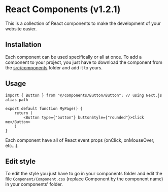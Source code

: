 # React Components (v1.2.1)

This is a collection of React components to make the development of your website easier.

## Installation

Each component can be used specifically or all at once. To add a component to your project, you just have to download the component from the [src/components](https://github.com/ItsMeViipeR/react-components/tree/master/src/components) folder and add it to yours.

## Usage

```tsx
import { Button } from "@/components/Button/Button"; // using Next.js alias path

export default function MyPage() {
    return (
        <Button type={"button"} buttonStyle={"rounded"}>Click me</Button>
    )
}
```

Each component have all of React event props (onClick, onMouseOver, etc...).

## Edit style

To edit the style you just have to go in your components folder and edit the file `Component/Component.css` (replace Component by the component name) in your components' folder.
